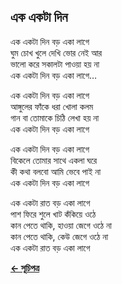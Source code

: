 ## এক একটা দিন

এক একটা দিন বড় একা লাগে<br>
ঘুম চোখ খুলে দেখি ভোর নেই আর<br>
ভালো করে সকালটা পাওয়া হয় না<br>
এক একটা দিন বড় একা লাগে…<br>

এক একটা দিন বড় একা লাগে<br>
আঙ্গুলের ফাঁকে ধরা খোলা কলম<br>
গান বা তোমাকে চিঠি লেখা হয় না<br>
এক একটা দিন বড় একা লাগে<br>

এক একটা দিন বড় একা লাগে<br>
বিকেলে তোমার সাথে একলা ঘরে<br>
কী কথা বলবো আমি ভেবে পাই না<br>
এক একটা দিন বড় একা লাগে<br>

এক একটা রাত বড় একা লাগে<br>
পাশ ফিরে শুলে খাট কঁকিয়ে ওঠে<br>
কান পেতে থাকি, হাওয়া জেগে ওঠে না<br>
কান পেতে থাকি, কেউ জেগে ওঠে না<br>
এক একটা রাত বড় একা লাগে<br>

**[← সূচিপত্র](../readme.md)**
